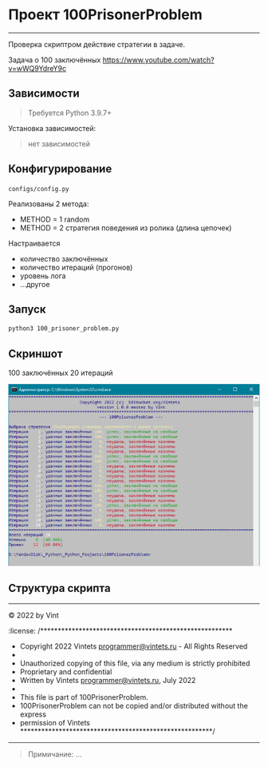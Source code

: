 
# Проект  100PrisonerProblem

---------------------------------------------------------


Проверка скриптром действие стратегии в задаче.

Задача о 100 заключённых
https://www.youtube.com/watch?v=wWQ9YdreY9c


## Зависимости

> Требуется Python 3.9.7+

Установка зависимостей:
> нет зависимостей


## Конфигурирование

`configs/config.py`

Реализованы 2 метода:
- METHOD = 1 random
- METHOD = 2 стратегия поведения из ролика (длина цепочек)

Настраивается
- количество заключённых
- количество итераций (прогонов)
- уровень лога
- ...другое

## Запуск

```sh
python3 100_prisoner_problem.py
```

## Скриншот

100 заключённых
20 итераций

![Скриншот работы скрипта](https://github.com/Vintets/100PrisonerProblem/raw/master/Demo_1.png)

## Структура скрипта

____

:copyright: 2022 by Vint

:license:
/*******************************************************
 * Copyright 2022 Vintets <programmer@vintets.ru> - All Rights Reserved
 * 
 * Unauthorized copying of this file, via any medium is strictly prohibited
 * Proprietary and confidential
 * Written by Vintets <programmer@vintets.ru>, July 2022
 * 
 * This file is part of 100PrisonerProblem.
 * 100PrisonerProblem can not be copied and/or distributed without the express
 * permission of Vintets
*******************************************************/

____


> Примичание: ...

